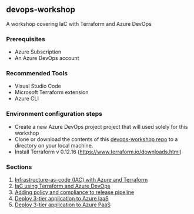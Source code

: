 ## devops-workshop
A workshop covering IaC with Terraform and Azure DevOps

### Prerequisites
- Azure Subscription
- An Azure DevOps account

### Recommended Tools
- Visual Studio Code
- Microsoft Terraform extension
- Azure CLI

### Environment configuration steps
- Create a new Azure DevOps project project that will used solely for this workshop
- Clone or download the contents of this [devops-workshop repo](https://github.com/manalotoj/devops-workshop) to a directory on your local machine.
- Install Terraform v 0.12.16 (https://www.terraform.io/downloads.html) 

### Sections
1. [Infrastructure-as-code (IAC) with Azure and Terraform](https://github.com/manalotoj/devops-workshop/blob/master/tasks/10-IaC-Terraform.md)
2. [IaC using Terraform and Azure DevOps](https://github.com/manalotoj/devops-workshop/blob/master/tasks/20-IaC-Azure-DevOps.md)
3. [Adding policy and compliance to release pipeline](https://github.com/manalotoj/devops-workshop/blob/master/tasks/30-IaC-Policy.md)
4. [Deploy 3-tier application to Azure IaaS](https://github.com/manalotoj/devops-workshop/blob/master/tasks/40-IaaS-DevOps.md)
5. [Deploy 3-tier application to Azure PaaS](https://github.com/manalotoj/devops-workshop/blob/master/tasks/50-PaaS-DevOps.md)
